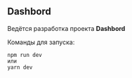 ## Dashbord

Ведётся разработка проекта **Dashbord**

Команды для запуска:

```
npm run dev
или
yarn dev
```

